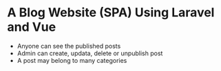 # A Blog Website (SPA) Using Laravel and Vue

-   Anyone can see the published posts
-   Admin can create, updata, delete or unpublish post
-   A post may belong to many categories
